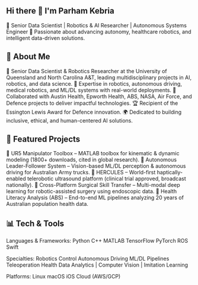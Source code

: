 ## Hi there 👋 I'm Parham Kebria

<!--
**parhamkebria/parhamkebria** is a ✨ _special_ ✨ repository because its `README.md` (this file) appears on your GitHub profile.

Here are some ideas to get you started:

- 🔭 I’m currently working on ...
- 🌱 I’m currently learning ...
- 👯 I’m looking to collaborate on ...
- 🤔 I’m looking for help with ...
- 💬 Ask me about ...
- 📫 How to reach me: ...
- 😄 Pronouns: ...
- ⚡ Fun fact: ...
-->


🎯 Senior Data Scientist | Robotics & AI Researcher | Autonomous Systems Engineer
🚀 Passionate about advancing autonomy, healthcare robotics, and intelligent data-driven solutions.

## 🌟 About Me

🔬 Senior Data Scientist & Robotics Researcher at the University of Queensland and North Carolina A&T, leading multidisciplinary projects in AI, robotics, and data science.
🤖 Expertise in robotics, autonomous driving, medical robotics, and ML/DL systems with real-world deployments.
🏥 Collaborated with Austin Health, Epworth Health, ABS, NASA, Air Force, and Defence projects to deliver impactful technologies.
🏆 Recipient of the Essington Lewis Award for Defence innovation.
🌍 Dedicated to building inclusive, ethical, and human-centered AI solutions.

## 🚀 Featured Projects

🔹 UR5 Manipulator Toolbox
 – MATLAB toolbox for kinematic & dynamic modeling (1800+ downloads, cited in global research).
🔹 Autonomous Leader-Follower System
 – Vision-based ML/DL perception & autonomous driving for Australian Army trucks.
🔹 HERCULES
 – World-first haptically-enabled telerobotic ultrasound platform (clinical trial approved, broadcast nationally).
🔹 Cross-Platform Surgical Skill Transfer
 – Multi-modal deep learning for robotic-assisted surgery using endoscopic data.
🔹 Health Literacy Analysis (ABS)
 – End-to-end ML pipelines analyzing 20 years of Australian population health data.

## 📊 Tech & Tools

Languages & Frameworks:
Python C++ MATLAB TensorFlow PyTorch ROS Swift

Specialties:
Robotics Control Autonomous Driving ML/DL Pipelines Teleoperation
Health Data Analytics | Computer Vision | Imitation Learning

Platforms:
Linux macOS iOS Cloud (AWS/GCP)
